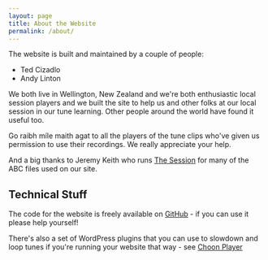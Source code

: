 ```yaml
---
layout: page
title: About the Website
permalink: /about/
---
```

The website is built and maintained by a couple of people:

 * Ted Cizadlo
 * Andy Linton

We both live in Wellington, New Zealand and we're both enthusiastic local session players and we built the site to help us and other folks at our local session in our tune learning. Other people around the world have found it useful too.

Go raibh míle maith agat to all the players of the tune clips who've given us permission to use their recordings. We really appreciate your help.

And a big thanks to Jeremy Keith who runs [The Session](https://thesession.org/) for many of the ABC files used on our site.

## Technical Stuff

The code for the website is freely available on [GitHub](https://github.com/slow-session/irish.session.nz) - if you can use it please help yourself!

There's also a set of WordPress plugins that you can use to slowdown and loop tunes if you're running your website that way - see
[Choon Player](https://wordpress.org/plugins/choon-player/)
